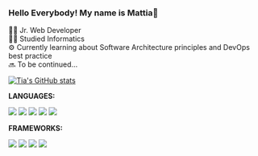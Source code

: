 ### Hello Everybody! My name is Mattia👋

:technologist: Jr. Web Developer<br/>
:man_student: Studied Informatics<br/>
⚙️ Currently learning about Software Architecture principles and DevOps best practice<br/>
🔜 To be continued...

<!-- GitHub stats from https://github.com/anuraghazra/github-readme-stats -->
[![Tia's GitHub stats](https://github-readme-stats.vercel.app/api?username=tiiaaaa&count_private=true&show_icons=true&theme=radical&hide_rank=false)](https://github.com/anuraghazra/github-readme-stats)

**LANGUAGES:** 

![](https://img.shields.io/badge/PHP-777BB4?style=for-the-badge&logo=PHP&logoColor=white)
![](https://img.shields.io/badge/Javascript-F7DF1E?style=for-the-badge&logo=javascript&logoColor=white)
![](https://img.shields.io/badge/HTML5-E34F262?style=for-the-badge&logo=Html5&logoColor=white)
![](https://img.shields.io/badge/CSS3-1572B6?style=for-the-badge&logo=css3&logoColor=white)
![](https://img.shields.io/badge/MySQL-4479A1?style=for-the-badge&logo=MySQL&logoColor=white)


**FRAMEWORKS:** 

![](https://img.shields.io/badge/jQuery-0769AD?style=for-the-badge&logo=jquery&logoColor=white)
![](https://img.shields.io/badge/Bootstrap-7952B3?style=for-the-badge&logo=bootstrap&logoColor=white)
![](https://img.shields.io/badge/Laravel-FF2D20?style=for-the-badge&logo=Laravel&logoColor=white)
![](https://img.shields.io/badge/Vue.Js-00FF00?style=for-the-badge&logo=codeigniter&logoColor=black)
